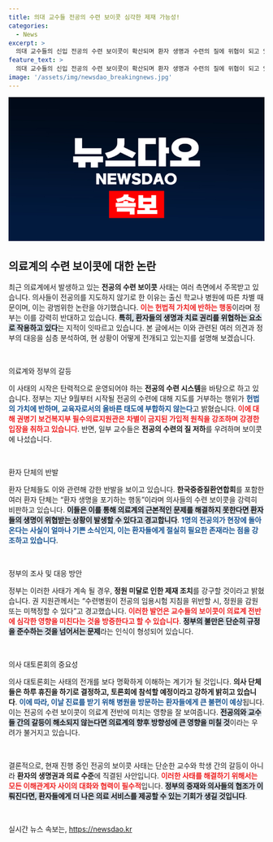 ```yaml
---
title: 의대 교수들 전공의 수련 보이콧 심각한 제재 가능성!
categories:
  - News
excerpt: >
  의대 교수들의 신입 전공의 수련 보이콧이 확산되며 환자 생명과 수련의 질에 위협이 되고 있습니다. 정부는 헌법적 가치에 반한다며 제재 가능성을 시사했으며, 환자단체는 이를 강력히 반발하고 있습니다. 클릭해서 이 갈등의 전말을 확인하세요!
feature_text: >
  의대 교수들의 신입 전공의 수련 보이콧이 확산되며 환자 생명과 수련의 질에 위협이 되고 있습니다. 정부는 헌법적 가치에 반한다며 제재 가능성을 시사했으며, 환자단체는 이를 강력히 반발하고 있습니다. 클릭해서 이 갈등의 전말을 확인하세요!
image: '/assets/img/newsdao_breakingnews.jpg'
---
```


<p><img src="/assets/img/newsdao_breakingnews.jpg" alt="flaretime 속보" /></p>

<h2 data-ke-size="size26">의료계의 수련 보이콧에 대한 논란</h2>

<p data-ke-size="size16">최근 의료계에서 발생하고 있는 <b>전공의 수련 보이콧</b> 사태는 여러 측면에서 주목받고 있습니다. 의사들이 전공의를 지도하지 않기로 한 이유는 출신 학교나 병원에 따른 차별 때문이며, 이는 광범위한 논란을 야기했습니다. <b><span style="color: #ee2323;">이는 헌법적 가치에 반하는 행동</span></b>이라며 정부는 이를 강력히 반대하고 있습니다. <b><span style="background-color: #21538527;">특히, 환자들의 생명과 치료 권리를 위협하는 요소로 작용하고 있다</span></b>는 지적이 잇따르고 있습니다. 본 글에서는 이와 관련된 여러 의견과 정부의 대응을 심층 분석하여, 현 상황이 어떻게 전개되고 있는지를 설명해 보겠습니다.</p>

<p data-ke-size="size16">&nbsp;</p>

<p>의료계와 정부의 갈등</p>

<p data-ke-size="size16">이 사태의 시작은 탄력적으로 운영되어야 하는 <b>전공의 수련 시스템</b>을 바탕으로 하고 있습니다. 정부는 지난 9월부터 시작될 전공의 수련에 대해 지도를 거부하는 행위가 <b><span style="color: #1a5490;">헌법의 가치에 반하며, 교육자로서의 올바른 태도에 부합하지 않는다</span></b>고 밝혔습니다. <b><span style="color: #ee2323;">이에 대해 권병기 보건복지부 필수의료지원관은 차별이 금지된 가입적 원칙을 강조하며 강경한 입장을 취하고 있습니다</span></b>. 반면, 일부 교수들은 <b>전공의 수련의 질 저하</b>를 우려하며 보이콧에 나섰습니다.</p>

<p data-ke-size="size16">&nbsp;</p>

<p>환자 단체의 반발</p>

<p data-ke-size="size16">환자 단체들도 이와 관련해 강한 반발을 보이고 있습니다. <b>한국중증질환연합회</b>를 포함한 여러 환자 단체는 “환자 생명을 포기하는 행동”이라며 의사들의 수련 보이콧을 강력히 비판하고 있습니다. <b><span style="background-color: #21538527;">이들은 이를 통해 의료계의 근본적인 문제를 해결하지 못한다면 환자들의 생명이 위협받는 상황이 발생할 수 있다고 경고합니다</span></b>. <b><span style="color: #1a5490;">1명의 전공의가 현장에 돌아온다는 사실이 얼마나 기쁜 소식인지, 이는 환자들에게 절실히 필요한 존재라는 점을 강조하고 있습니다</span></b>.</p>

<p data-ke-size="size16">&nbsp;</p>

<p>정부의 조사 및 대응 방안</p>

<p data-ke-size="size16">정부는 이러한 사태가 계속 될 경우, <b>정원 미달로 인한 제재 조치</b>를 강구할 것이라고 밝혔습니다. 권 지원관께서는 “수련병원이 전공의 임용시험 지침을 위반할 시, 정원을 감원 또는 미책정할 수 있다”고 경고했습니다. <b><span style="color: #ee2323;">이러한 발언은 교수들의 보이콧이 의료계 전반에 심각한 영향을 미친다는 것을 방증한다고 할 수 있습니다</span></b>. <b><span style="background-color: #21538527;">정부의 불만은 단순히 규정을 준수하는 것을 넘어서는 문제</span></b>라는 인식이 형성되어 있습니다.</p>

<p data-ke-size="size16">&nbsp;</p>

<p>의사 대토론회의 중요성</p>

<p data-ke-size="size16">의사 대토론회는 사태의 전개를 보다 명확하게 이해하는 계기가 될 것입니다. <b>의사 단체들은 하루 휴진을 하기로 결정하고, 토론회에 참석할 예정이라고 강하게 밝히고 있습니다</b>. <b><span style="color: #1a5490;">이에 따라, 이날 진료를 받기 위해 병원을 방문하는 환자들에게 큰 불편이 예상</span></b>됩니다. 이는 전공의 수련 보이콧이 의료계 전반에 미치는 영향을 잘 보여줍니다. <b><span style="background-color: #21538527;">전공의와 교수들 간의 갈등이 해소되지 않는다면 의료계의 향후 방향성에 큰 영향을 미칠 것</span></b>이라는 우려가 불거지고 있습니다.</p>

<p data-ke-size="size16">&nbsp;</p>

<p>결론적으로, 현재 진행 중인 전공의 보이콧 사태는 단순한 교수와 학생 간의 갈등이 아니라 <b>환자의 생명권과 의료 수준</b>에 직결된 사안입니다. <b><span style="color: #ee2323;">이러한 사태를 해결하기 위해서는 모든 이해관계자 사이의 대화와 협력이 필수적</span></b>입니다. <b><span style="background-color: #21538527;">정부의 중재와 의사들의 협조가 이뤄진다면, 환자들에게 더 나은 의료 서비스를 제공할 수 있는 기회가 생길 것입니다</span></b>.</p></p>

<p data-ke-size="size16">&nbsp;</p>
실시간 뉴스 속보는, <a href="https://newsdao.kr" rel="dofollow">https://newsdao.kr</a>


